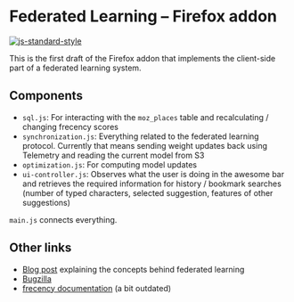 # Federated Learning – Firefox addon

[![js-standard-style](https://cdn.rawgit.com/feross/standard/master/badge.svg)](https://github.com/feross/standard)

This is the first draft of the Firefox addon that implements the client-side part of a federated learning system.

## Components

- `sql.js`: For interacting with the `moz_places` table and recalculating / changing frecency scores
- `synchronization.js`: Everything related to the federated learning protocol. Currently that means sending weight updates back using Telemetry and reading the current model from S3
- `optimization.js`: For computing model updates
- `ui-controller.js`: Observes what the user is doing in the awesome bar and retrieves the required information for history / bookmark searches (number of typed characters, selected suggestion, features of other suggestions)

`main.js` connects everything.

## Other links

- [Blog post](https://florian.github.io/federated-learning/) explaining the concepts behind federated learning
- [Bugzilla](https://bugzilla.mozilla.org/show_bug.cgi?id=1462102)
- [frecency documentation](https://developer.mozilla.org/en-US/docs/Mozilla/Tech/Places/Frecency_algorithm) (a bit outdated)
